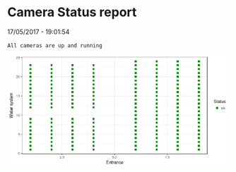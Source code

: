 Camera Status report
================
17/05/2017 - 19:01:54

    All cameras are up and running

![](camreport_files/figure-markdown_github/unnamed-chunk-2-1.png)
